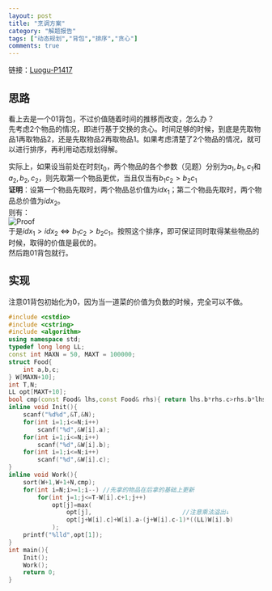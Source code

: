 ```yaml
---
layout: post
title: "烹调方案"
category: "解题报告"
tags: ["动态规划","背包","排序","贪心"]
comments: true
---
```


链接：[Luogu-P1417][1]          

## 思路
看上去是一个01背包，不过价值随着时间的推移而改变，怎么办？     
先考虑2个物品的情况，即进行基于交换的贪心。时间足够的时候，到底是先取物品1再取物品2，还是先取物品2再取物品1。如果考虑清楚了2个物品的情况，就可以进行排序，再利用动态规划得解。      
<!--more-->
实际上，如果设当前处在时刻$t_0$，两个物品的各个参数（见题）分别为$a_1,b_1,c_1$和$a_2,b_2,c_2$，则先取第一个物品更优，当且仅当有$b_1 c_2>b_2 c_1$       
**证明**：设第一个物品先取时，两个物品总价值为$idx_1$；第二个物品先取时，两个物品总价值为$idx_2$。      
则有：      
![Proof](https://panda2134.github.io/img/cook1.gif)        
于是$idx_1>idx_2 \Leftrightarrow b_1c_2>b_2c_1$。按照这个排序，即可保证同时取得某些物品的时候，取得的价值是最优的。     
然后跑01背包就行。
## 实现
注意01背包初始化为0，因为当一道菜的价值为负数的时候，完全可以不做。
```cpp
#include <cstdio>
#include <cstring>
#include <algorithm>
using namespace std;
typedef long long LL;
const int MAXN = 50, MAXT = 100000;
struct Food{
	int a,b,c;
} W[MAXN+10];
int T,N;
LL opt[MAXT+10];
bool cmp(const Food& lhs,const Food& rhs){ return lhs.b*rhs.c>rhs.b*lhs.c; }
inline void Init(){
	scanf("%d%d",&T,&N);
	for(int i=1;i<=N;i++)
		scanf("%d",&W[i].a);
	for(int i=1;i<=N;i++)
		scanf("%d",&W[i].b);
	for(int i=1;i<=N;i++)
		scanf("%d",&W[i].c);
}
inline void Work(){
	sort(W+1,W+1+N,cmp);
	for(int i=N;i>=1;i--) //先拿的物品在后拿的基础上更新
		for(int j=1;j<=T-W[i].c+1;j++)
			opt[j]=max(
				opt[j],                         //注意乘法溢出↓
				opt[j+W[i].c]+W[i].a-(j+W[i].c-1)*((LL)W[i].b)
			);
	printf("%lld",opt[1]);
}
int main(){
	Init();
	Work();
	return 0;
}
```
 [1]:https://www.luogu.org/problem/show?pid=1417